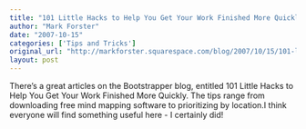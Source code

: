 ```yaml
---
title: "101 Little Hacks to Help You Get Your Work Finished More Quickly"
author: "Mark Forster"
date: "2007-10-15"
categories: ['Tips and Tricks']
original_url: "http://markforster.squarespace.com/blog/2007/10/15/101-little-hacks-to-help-you-get-your-work-finished-more-qui.html"
layout: post
---
```


There’s a great articles on the Bootstrapper blog, entitled 101 Little Hacks to Help You Get Your Work Finished More Quickly. The tips range from downloading free mind mapping software to prioritizing by location.I think everyone will find something useful here - I certainly did!
